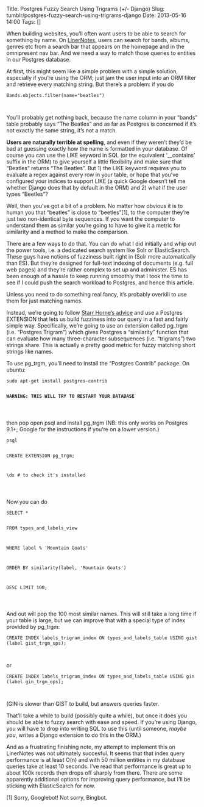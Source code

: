 Title: Postgres Fuzzy Search Using Trigrams (+/- Django)
Slug: tumblr/postgres-fuzzy-search-using-trigrams-django
Date: 2013-05-16 14:00
Tags: []

<p>When building websites, you&#8217;ll often want users to be able to search for something by name. On <a href="http://www.linernotes.com/" target="_blank">LinerNotes</a>, users can search for bands, albums, genres etc from a search bar that appears on the homepage and in the omnipresent nav bar. And we need a way to match those queries to entities in our Postgres database.</p>
<p>At first, this might seem like a simple problem with a simple solution, especially if you&#8217;re using the ORM; just jam the user input into an ORM filter and retrieve every matching string. But there&#8217;s a problem: if you do</p>
<pre><code>Bands.objects.filter(name="beatles")

</code></pre>

<p></p>
<p>You&#8217;ll probably get nothing back, because the name column in your &#8220;bands&#8221; table probably says &#8220;The Beatles&#8221; and as far as Postgres is concerned if it&#8217;s not exactly the same string, it&#8217;s not a match.</p>
<p><strong>Users are naturally terrible at spelling</strong>, and even if they weren&#8217;t they&#8217;d be bad at guessing exactly how the name is formatted in your database. Of course you can use the LIKE keyword in SQL (or the equivalent &#8216;__contains&#8217; suffix in the ORM) to give yourself a little flexibility and make sure that &#8220;Beatles&#8221; returns &#8220;The Beatles&#8221;. But 1) the LIKE keyword requires you to evaluate a regex against every row in your table, or hope that you&#8217;ve configured your indices to support LIKE (a quick Google doesn&#8217;t tell me whether Django does that by default in the ORM) and 2) what if the user types &#8220;Beetles&#8221;?</p>
<p>Well, then you&#8217;ve got a bit of a problem. No matter how obvious it is to human you that &#8220;beatles&#8221; is close to &#8220;beetles&#8221;[1], to the computer they&#8217;re just two non-identical byte sequences. If you want the computer to understand them as similar you&#8217;re going to have to give it a metric for similarity and a method to make the comparison.</p>
<p>There are a few ways to do that. You can do what I did initially and whip out the power tools, i.e. a dedicated search system like Solr or ElasticSearch. These guys have notions of fuzziness built right in (Solr more automatically than ES). But they&#8217;re designed for full-text indexing of documents (e.g. full web pages) and they&#8217;re rather complex to set up and administer. ES has been enough of a hassle to keep running smoothly that I took the time to see if I could push the search workload to Postgres, and hence this article.</p>
<p>Unless you need to do something real fancy, it&#8217;s probably overkill to use them for just matching names.</p>
<p>Instead, we&#8217;re going to follow <a href="http://www.starrhorne.com/2012/02/15/fuzzy-text-search-in-postgresql.html" target="_blank">Starr Horne&#8217;s advice</a> and use a Postgres EXTENSION that lets us build fuzziness into our query in a fast and fairly simple way. Specifically, we&#8217;re going to use an extension called pg_trgm (i.e. &#8220;Postgres Trigram&#8221;) which gives Postgres a &#8220;similarity&#8221; function that can evaluate how many three-character subsequences (i.e. &#8220;trigrams&#8221;) two strings share. This is actually a pretty good metric for fuzzy matching short strings like names.</p>
<p>To use pg_trgm, you&#8217;ll need to install the &#8220;Postgres Contrib&#8221; package. On ubuntu:</p>
<pre><code>sudo apt-get install postgres-contrib

**WARNING: THIS WILL TRY TO RESTART YOUR DATABASE**

</code></pre>
<p>then pop open psql and install pg_trgm (NB: this only works on Postgres 9.1+; Google for the instructions if you&#8217;re on a lower version.)</p>
<pre><code>psql

CREATE EXTENSION pg_trgm;

\dx # to check it's installed

</code></pre>
<p>Now you can do</p>
<pre><code>SELECT *

FROM types_and_labels_view

WHERE label % 'Mountain Goats'

ORDER BY similarity(label, 'Mountain Goats')

DESC LIMIT 100;

</code></pre>

<p>And out will pop the 100 most similar names. This will still take a long time if your table is large, but we can improve that with a special type of index provided by pg_trgm:</p>
<pre><code>CREATE INDEX labels_trigram_index ON types_and_labels_table USING gist (label gist_trgm_ops);

</code></pre>
<p>or</p>
<pre><code>CREATE INDEX labels_trigram_index ON types_and_labels_table USING gin (label gin_trgm_ops);

</code></pre>
<p>(GIN is slower than GIST to build, but answers queries faster.</p>

<p>That&#8217;ll take a while to build (possibly quite a while), but once it does you should be able to fuzzy search with ease and speed. If you&#8217;re using Django, you will have to drop into writing SQL to use this (until someone, <em>maybe you</em>, writes a Django extension to do this in the ORM.)</p>
<p>And as a frustrating finishing note, my attempt to implement this on LinerNotes was not ultimately succesful. It seems that that index query performance is at least O(n) and with 50 million entities in my database queries take at least 10 seconds. I&#8217;ve read that performance is great up to about 100k records then drops off sharply from there. There are some apparently additional options for improving query performance, but I&#8217;ll be sticking with ElasticSearch for now.</p>
<p>[1] Sorry, Googlebot! Not sorry, Bingbot.</p>
